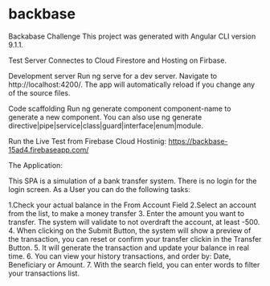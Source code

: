 # backbase
Backabase Challenge
This project was generated with Angular CLI version 9.1.1.

Test Server
Connectes to Cloud Firestore and Hosting on Firbase.

Development server
Run ng serve for a dev server. Navigate to http://localhost:4200/. The app will automatically reload if you change any of the source files.

Code scaffolding
Run ng generate component component-name to generate a new component. You can also use ng generate directive|pipe|service|class|guard|interface|enum|module.

Run the Live Test from Firebase Cloud Hostinig:
https://backbase-15ad4.firebaseapp.com/


The Application:

This SPA is a simulation of a bank transfer system.
There is no login for the login screen.
As a User you can do the following tasks:

1.Check your actual balance in the From Account Field
2.Select an account from the list, to make a money transfer
3. Enter the amount you want to transfer. The system will validate to not overdraft the account, at least -500.
4. When clicking on the Submit Button, the system will show a preview of the transaction, you can reset or confirm your transfer clickin in the Transfer Button.
5. It will generate the transaction and update your balance in real time.
6. You can view your history transactions, and order by: Date, Beneficiary or Amount.
7. With the search field, you can enter words to filter your transactions list.


